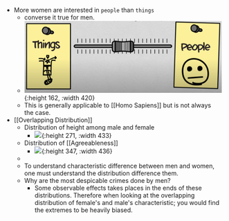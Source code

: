 - More women are interested in `people` than `things`
	- converse it true for men.
	- ![image.png](../assets/image_1651983994074_0.png){:height 162, :width 420}
	- This is generally applicable to [[Homo Sapiens]] but is not always the case.
- [[Overlapping Distribution]]
	- Distribution of height among male and female
		- ![](https://rafalab.github.io/dsbook/book_files/figure-html/two-densities-one-plot-1.png){:height 271, :width 433}
	- Distribution of [[Agreeableness]]
		- ![](https://static.scientificamerican.com/blogs/assets/Image/fpsyg-02-00178-g010(1).jpg){:height 347, :width 436}
	-
	- To understand characteristic difference between men and women, one must understand the distribution difference them.
	- Why are the most despicable crimes done by men?
		- Some observable effects takes places in the ends of these distributions. Therefore when looking at the overlapping distribution of female's and male's characteristic; you would find the extremes to be heavily biased.